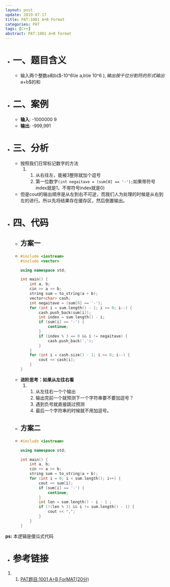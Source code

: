 ```yaml
---
layout: post
update: 2019-07-17
title: PAT:1001 A+B Format 
categories: PAT
tags: [C++]
abstract: PAT:1001 A+B Format
---
```


* # 一、题目含义
    * 输入两个整数a和b($-10^6\le a,b\le 10^6 $),输出按千位分割符的形式输出$a+b$的和
* # 二、案例
    * **输入**: -1000000 9
    * **输出**: -999,991
* # 三、分析
    * 按照我们日常标记数字的方法
        1.  1. 从右往左，能被3整除就加个逗号
            2. 第一位数字```(int negaitave = (sum[0] == '-');```如果带符号index就是1，不带符号index就是0)
    * 但是cout的输出顺序是从左到右不可逆，而我们人为处理的时候是从右到左的进行。所以先将结果存在缓存区，然后倒置输出。
* # 四、代码
    *   ## 方案一
    *   ```c++
        #include <iostream>
        #include <vector>
        
        using namespace std;
        
        int main() {
            int a, b;
            cin >> a >> b;
            string sum = to_string(a + b);
            vector<char> cash;
            int negaitave = (sum[0] == '-');
            for (int i = sum.length() - 1; i >= 0; i--) {
                cash.push_back(sum[i]);
                int index = sum.length() - i;
                if (sum[i] == '-') {
                    continue;
                }
                if (index % 3 == 0 && i != negaitave) {
                    cash.push_back(',');
                }
            }
            for (int i = cash.size() - 1; i >= 0; i--) {
                cout << cash[i];
            }
        }
        ```
    * **进阶思考：如果从左往右看**
        1.  1. 从左往右一个个输出
            2. 输出完前一个就预测下一个字符串要不要加逗号？
            3. 遇到负号就直接跳过预测
            4. 最后一个字符串的时候就不用加逗号。
    *   ## 方案二
    *   ```c++
        #include <iostream>
        
        using namespace std;
        
        int main() {
            int a, b;
            cin >> a >> b;
            string sum = to_string(a + b);
            for (int i = 0; i < sum.length(); i++) {
                cout << sum[i];
                if (sum[i] == '-') {
                    continue;
                }
                int len = sum.length() - i - 1 ;
                if (!(len % 3) && i != sum.length() - 1) {
                    cout << ",";
                }
            }
        }
        ```

**ps:** 本逻辑是傻瓜式代码
* # 参考链接
1. 1. [PAT题目:1001 A+B ForMAT(20分)](https://pintia.cn/problem-sets/994805342720868352/problems/994805528788582400)